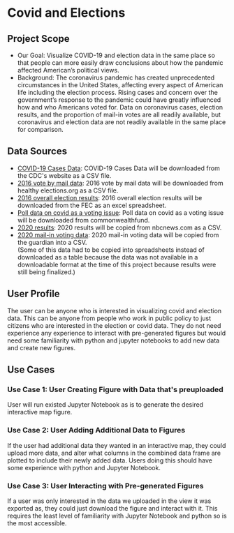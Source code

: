 # Covid and Elections

## Project Scope
- Our Goal: Visualize COVID-19 and election data in the same place so that people can more easily draw conclusions about how the pandemic affected American’s political views.
- Background: The coronavirus pandemic has created unprecedented circumstances in the United States, affecting every aspect of American life including the election process. Rising cases and concern over the government’s response to the pandemic could have greatly influenced how and who Americans voted for. 
Data on coronavirus cases, election results, and the proportion of mail-in votes are all readily available, but coronavirus and election data are not readily available in the same place for comparison. 

## Data Sources
- <a href= 'https://covid.cdc.gov/covid-data-tracker/#cases_casesper100klast7days'>COVID-19 Cases Data</a>: COVID-19 Cases Data will be downloaded from the CDC's website as a CSV file.
- <a href= 'http://healthyelections.org/map/'>2016 vote by mail data</a>: 2016 vote by mail data will be downloaded from healthy elections.org as a CSV file.
- <a href= 'https://www.fec.gov/documents/1890/federalelections2016.xlsx'>2016 overall election results</a>: 2016 overall election results will be downloaded from the FEC as an excel spreadsheet. 
- <a href= 'https://www.commonwealthfund.org/publications/2020/sep/election-2020-battleground-state-health-care-poll'>Poll data on covid as a voting issue</a>: Poll data on covid as a voting issue will be downloaded from commonwealthfund.
- <a href= 'https://www.nbcnews.com/politics/2020-elections/president-results'>2020 results</a>: 2020 results will be copied from nbcnews.com as a CSV.
- <a href= 'https://www.nytimes.com/interactive/2020/us/elections/early-voting-results.html'>2020 mail-in voting data</a>: 2020 mail-in voting data will be copied from the guardian into a CSV.<br/>
(Some of this data had to be copied into spreadsheets instead of downloaded as a table because the data was not available in a downloadable format at the time of this project because results were still being finalized.)

## User Profile
The user can be anyone who is interested in visualizing covid and election data. This can be anyone from people who work in public policy to just citizens who are interested in the election or covid data. They do not need experience any experience to interact with pre-generated figures but would need some familiarity with python and jupyter notebooks to add new data and create new figures.

## Use Cases
### Use Case 1: User Creating Figure with Data that's preuploaded
User will run existed Jupyter Notebook as is to generate the desired interactive map figure.
### Use Case 2: User Adding Additional Data to Figures
If the user had additional data they wanted in an interactive map, they could upload more data, and alter what columns in the combined data frame are plotted to include their newly added data. Users doing this should have some experience with python and Jupyter Notebook.
### Use Case 3: User Interacting with Pre-generated Figures
If a user was only interested in the data we uploaded in the view it was exported as, they could just download the figure and interact with it. This requires the least level of 
familiarity with Jupyter Notebook and python so is the most accessible.
